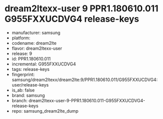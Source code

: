 # dream2ltexx-user 9 PPR1.180610.011 G955FXXUCDVG4 release-keys
- manufacturer: samsung
- platform: 
- codename: dream2lte
- flavor: dream2ltexx-user
- release: 9
- id: PPR1.180610.011
- incremental: G955FXXUCDVG4
- tags: release-keys
- fingerprint: samsung/dream2ltexx/dream2lte:9/PPR1.180610.011/G955FXXUCDVG4:user/release-keys
- is_ab: false
- brand: samsung
- branch: dream2ltexx-user-9-PPR1.180610.011-G955FXXUCDVG4-release-keys
- repo: samsung_dream2lte_dump
